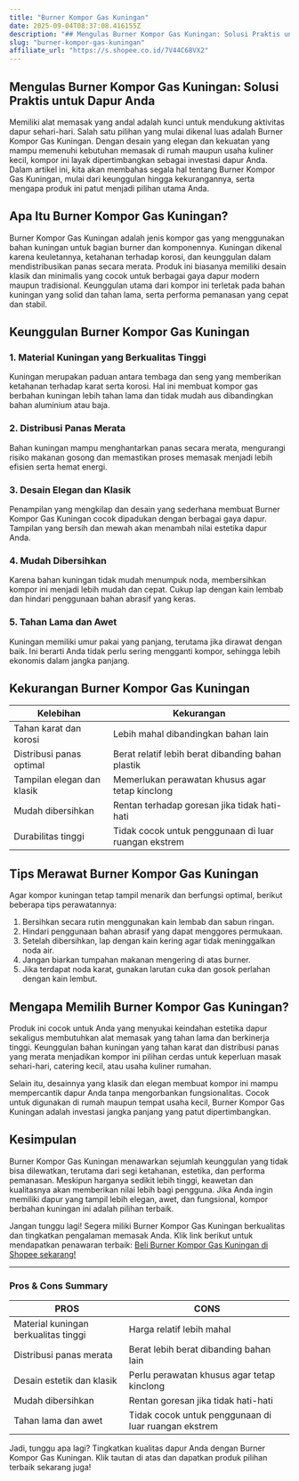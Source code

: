 ```yaml
---
title: "Burner Kompor Gas Kuningan"
date: 2025-09-04T08:37:08.416155Z
description: "## Mengulas Burner Kompor Gas Kuningan: Solusi Praktis untuk Dapur Anda..."
slug: "burner-kompor-gas-kuningan"
affiliate_url: "https://s.shopee.co.id/7V44C68VX2"
---
```

## Mengulas Burner Kompor Gas Kuningan: Solusi Praktis untuk Dapur Anda

Memiliki alat memasak yang andal adalah kunci untuk mendukung aktivitas dapur sehari-hari. Salah satu pilihan yang mulai dikenal luas adalah Burner Kompor Gas Kuningan. Dengan desain yang elegan dan kekuatan yang mampu memenuhi kebutuhan memasak di rumah maupun usaha kuliner kecil, kompor ini layak dipertimbangkan sebagai investasi dapur Anda. Dalam artikel ini, kita akan membahas segala hal tentang Burner Kompor Gas Kuningan, mulai dari keunggulan hingga kekurangannya, serta mengapa produk ini patut menjadi pilihan utama Anda.

## Apa Itu Burner Kompor Gas Kuningan?

Burner Kompor Gas Kuningan adalah jenis kompor gas yang menggunakan bahan kuningan untuk bagian burner dan komponennya. Kuningan dikenal karena keuletannya, ketahanan terhadap korosi, dan keunggulan dalam mendistribusikan panas secara merata. Produk ini biasanya memiliki desain klasik dan minimalis yang cocok untuk berbagai gaya dapur modern maupun tradisional. Keunggulan utama dari kompor ini terletak pada bahan kuningan yang solid dan tahan lama, serta performa pemanasan yang cepat dan stabil.

## Keunggulan Burner Kompor Gas Kuningan

### 1. Material Kuningan yang Berkualitas Tinggi
Kuningan merupakan paduan antara tembaga dan seng yang memberikan ketahanan terhadap karat serta korosi. Hal ini membuat kompor gas berbahan kuningan lebih tahan lama dan tidak mudah aus dibandingkan bahan aluminium atau baja.

### 2. Distribusi Panas Merata
Bahan kuningan mampu menghantarkan panas secara merata, mengurangi risiko makanan gosong dan memastikan proses memasak menjadi lebih efisien serta hemat energi.

### 3. Desain Elegan dan Klasik
Penampilan yang mengkilap dan desain yang sederhana membuat Burner Kompor Gas Kuningan cocok dipadukan dengan berbagai gaya dapur. Tampilan yang bersih dan mewah akan menambah nilai estetika dapur Anda.

### 4. Mudah Dibersihkan
Karena bahan kuningan tidak mudah menumpuk noda, membersihkan kompor ini menjadi lebih mudah dan cepat. Cukup lap dengan kain lembab dan hindari penggunaan bahan abrasif yang keras.

### 5. Tahan Lama dan Awet
Kuningan memiliki umur pakai yang panjang, terutama jika dirawat dengan baik. Ini berarti Anda tidak perlu sering mengganti kompor, sehingga lebih ekonomis dalam jangka panjang.

## Kekurangan Burner Kompor Gas Kuningan

| Kelebihan | Kekurangan |
| --- | --- |
| Tahan karat dan korosi | Lebih mahal dibandingkan bahan lain |
| Distribusi panas optimal | Berat relatif lebih berat dibanding bahan plastik |
| Tampilan elegan dan klasik | Memerlukan perawatan khusus agar tetap kinclong |
| Mudah dibersihkan | Rentan terhadap goresan jika tidak hati-hati |
| Durabilitas tinggi | Tidak cocok untuk penggunaan di luar ruangan ekstrem |

## Tips Merawat Burner Kompor Gas Kuningan

Agar kompor kuningan tetap tampil menarik dan berfungsi optimal, berikut beberapa tips perawatannya:

1. Bersihkan secara rutin menggunakan kain lembab dan sabun ringan.
2. Hindari penggunaan bahan abrasif yang dapat menggores permukaan.
3. Setelah dibersihkan, lap dengan kain kering agar tidak meninggalkan noda air.
4. Jangan biarkan tumpahan makanan mengering di atas burner.
5. Jika terdapat noda karat, gunakan larutan cuka dan gosok perlahan dengan kain lembut.

## Mengapa Memilih Burner Kompor Gas Kuningan?

Produk ini cocok untuk Anda yang menyukai keindahan estetika dapur sekaligus membutuhkan alat memasak yang tahan lama dan berkinerja tinggi. Keunggulan bahan kuningan yang tahan karat dan distribusi panas yang merata menjadikan kompor ini pilihan cerdas untuk keperluan masak sehari-hari, catering kecil, atau usaha kuliner rumahan.

Selain itu, desainnya yang klasik dan elegan membuat kompor ini mampu mempercantik dapur Anda tanpa mengorbankan fungsionalitas. Cocok untuk digunakan di rumah maupun tempat usaha kecil, Burner Kompor Gas Kuningan adalah investasi jangka panjang yang patut dipertimbangkan.

## Kesimpulan

Burner Kompor Gas Kuningan menawarkan sejumlah keunggulan yang tidak bisa dilewatkan, terutama dari segi ketahanan, estetika, dan performa pemanasan. Meskipun harganya sedikit lebih tinggi, keawetan dan kualitasnya akan memberikan nilai lebih bagi pengguna. Jika Anda ingin memiliki dapur yang tampil lebih elegan, awet, dan fungsional, kompor berbahan kuningan ini adalah pilihan terbaik.

Jangan tunggu lagi! Segera miliki Burner Kompor Gas Kuningan berkualitas dan tingkatkan pengalaman memasak Anda. Klik link berikut untuk mendapatkan penawaran terbaik: [Beli Burner Kompor Gas Kuningan di Shopee sekarang!](https://s.shopee.co.id/7V44C68VX2)

---

### Pros & Cons Summary

| PROS | CONS |
| --- | --- |
| Material kuningan berkualitas tinggi | Harga relatif lebih mahal |
| Distribusi panas merata | Berat lebih berat dibanding bahan lain |
| Desain estetik dan klasik | Perlu perawatan khusus agar tetap kinclong |
| Mudah dibersihkan | Rentan goresan jika tidak hati-hati |
| Tahan lama dan awet | Tidak cocok untuk penggunaan di luar ruangan ekstrem |

Jadi, tunggu apa lagi? Tingkatkan kualitas dapur Anda dengan Burner Kompor Gas Kuningan. Klik tautan di atas dan dapatkan produk pilihan terbaik sekarang juga!